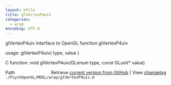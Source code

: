 ```yaml
---
layout: mfile
title: glVertexP4uiv
categories:
  - wrap
encoding: UTF-8
---
```


glVertexP4uiv  Interface to OpenGL function glVertexP4uiv

usage:  glVertexP4uiv( type, value )

C function:  void glVertexP4uiv(GLenum type, const GLuint\* value)


<div class="code_header" style="text-align:right;">
  <span style="float:left;">Path&nbsp;&nbsp;</span> <span class="counter">Retrieve <a href=
  "https://raw.github.com/Psychtoolbox-3/Psychtoolbox-3/beta/./PsychOpenGL/MOGL/wrap/glVertexP4uiv.m">current version from GitHub</a> | View <a href=
  "https://github.com/Psychtoolbox-3/Psychtoolbox-3/commits/beta/./PsychOpenGL/MOGL/wrap/glVertexP4uiv.m">changelog</a></span>
</div>
<div class="code">
  <code>./PsychOpenGL/MOGL/wrap/glVertexP4uiv.m</code>
</div>
